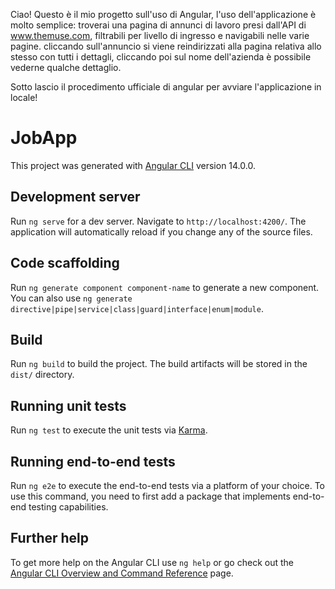 Ciao! Questo è il mio progetto sull'uso di Angular,
l'uso dell'applicazione è molto semplice: troverai una pagina di annunci di lavoro presi dall'API di www.themuse.com, filtrabili per livello di ingresso e navigabili nelle varie pagine.
cliccando sull'annuncio si viene reindirizzati alla pagina relativa allo stesso con tutti i dettagli, cliccando poi sul nome dell'azienda è possibile vederne qualche dettaglio. 

Sotto lascio il procedimento ufficiale di angular per avviare l'applicazione in locale!

# JobApp

This project was generated with [Angular CLI](https://github.com/angular/angular-cli) version 14.0.0.

## Development server

Run `ng serve` for a dev server. Navigate to `http://localhost:4200/`. The application will automatically reload if you change any of the source files.

## Code scaffolding

Run `ng generate component component-name` to generate a new component. You can also use `ng generate directive|pipe|service|class|guard|interface|enum|module`.

## Build

Run `ng build` to build the project. The build artifacts will be stored in the `dist/` directory.

## Running unit tests

Run `ng test` to execute the unit tests via [Karma](https://karma-runner.github.io).

## Running end-to-end tests

Run `ng e2e` to execute the end-to-end tests via a platform of your choice. To use this command, you need to first add a package that implements end-to-end testing capabilities.

## Further help

To get more help on the Angular CLI use `ng help` or go check out the [Angular CLI Overview and Command Reference](https://angular.io/cli) page.
